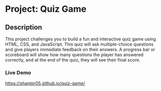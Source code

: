 # Project: Quiz Game
## Description
   This project challenges you to build a fun and interactive quiz game using HTML, CSS, and JavaScript. This quiz will ask multiple-choice questions and give players immediate feedback on their answers. A progress bar or scoreboard will show how many questions the player has answered correctly, and at the end of the quiz, they will see their final score.

### Live Demo

https://shantpr05.github.io/quiz-game/

